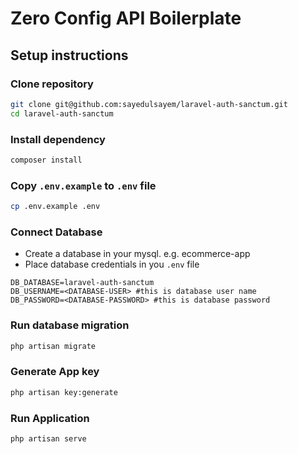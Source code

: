 # Zero Config API Boilerplate
## Setup instructions
### Clone repository
```bash
git clone git@github.com:sayedulsayem/laravel-auth-sanctum.git
cd laravel-auth-sanctum
```
### Install dependency
```bash
composer install
```
### Copy `.env.example` to `.env` file
```bash
cp .env.example .env
```
### Connect Database
- Create a database in your mysql. e.g. ecommerce-app
- Place database credentials in you `.env` file
```env
DB_DATABASE=laravel-auth-sanctum
DB_USERNAME=<DATABASE-USER> #this is database user name
DB_PASSWORD=<DATABASE-PASSWORD> #this is database password
```
### Run database migration
```bash
php artisan migrate
```
### Generate App key
```bash
php artisan key:generate
```
### Run Application
```bash
php artisan serve
```
